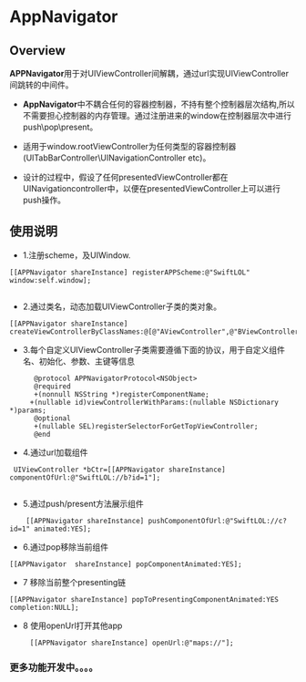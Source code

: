 # AppNavigator


## Overview

**APPNavigator**用于对UIViewController间解耦，通过url实现UIViewController间跳转的中间件。

* **AppNavigator**中不耦合任何的容器控制器，不持有整个控制器层次结构,所以不需要担心控制器的内存管理。通过注册进来的window在控制器层次中进行push\pop\present。

* 适用于window.rootViewController为任何类型的容器控制器(UITabBarController\UINavigationController etc)。

* 设计的过程中，假设了任何presentedViewController都在UINavigationcontroller中，以便在presentedViewController上可以进行push操作。




## 使用说明
* 1.注册scheme，及UIWindow.
 
 
```
[[APPNavigator shareInstance] registerAPPScheme:@"SwiftLOL" window:self.window];
 
```
      
* 2.通过类名，动态加载UIViewController子类的类对象。

```
[[APPNavigator shareInstance] createViewControllerByClassNames:@[@"AViewController",@"BViewController",@"CViewController"]];

```

* 3.每个自定义UIViewController子类需要遵循下面的协议，用于自定义组件名、初始化、参数、主键等信息

```         
      @protocol APPNavigatorProtocol<NSObject>
      @required
      +(nonnull NSString *)registerComponentName;
     +(nullable id)viewControllerWithParams:(nullable NSDictionary *)params;
      @optional
      +(nullable SEL)registerSelectorForGetTopViewController;
      @end
```
   
* 4.通过url加载组件

```
 UIViewController *bCtr=[[APPNavigator shareInstance] componentOfUrl:@"SwiftLOL://b?id=1"];


```
* 5.通过push/present方法展示组件
       
```    
    [[APPNavigator shareInstance] pushComponentOfUrl:@"SwiftLOL://c?id=1" animated:YES];

```

* 6.通过pop移除当前组件

```           
[[APPNavigator  shareInstance] popComponentAnimated:YES];

```
* 7 移除当前整个presenting链

```
[[APPNavigator shareInstance] popToPresentingComponentAnimated:YES completion:NULL];

```

* 8 使用openUrl打开其他app

```
     [[APPNavigator shareInstance] openUrl:@"maps://"];
```

### 更多功能开发中。。。。        
